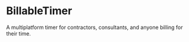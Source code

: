 # BillableTimer
A multiplatform timer for contractors, consultants, and anyone billing for their time.
